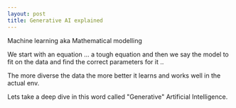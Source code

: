 ```yaml
---
layout: post
title: Generative AI explained   
---
```


Machine learning aka Mathematical modelling 

We start with an equation ... a tough equation and then we say the model to fit on the data and find the correct parameters for it .. 


The more diverse the data the more better it learns and works well in the actual env. 


Lets take a deep dive in this word called "Generative" Artificial Intelligence.

